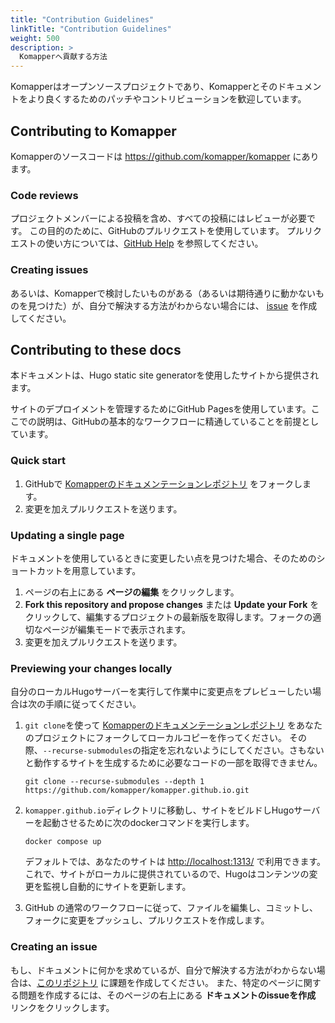 ```yaml
---
title: "Contribution Guidelines"
linkTitle: "Contribution Guidelines"
weight: 500
description: >
  Komapperへ貢献する方法
---
```


Komapperはオープンソースプロジェクトであり、Komapperとそのドキュメントをより良くするためのパッチやコントリビューションを歓迎しています。

## Contributing to Komapper

Komapperのソースコードは <https://github.com/komapper/komapper> にあります。

### Code reviews

プロジェクトメンバーによる投稿を含め、すべての投稿にはレビューが必要です。
この目的のために、GitHubのプルリクエストを使用しています。
プルリクエストの使い方については、[GitHub Help](https://help.github.com/articles/about-pull-requests/) を参照してください。

### Creating issues

あるいは、Komapperで検討したいものがある（あるいは期待通りに動かないものを見つけた）が、自分で解決する方法がわからない場合には、
[issue](https://github.com/komapper/komapper/issues) を作成してください。

## Contributing to these docs

本ドキュメントは、Hugo static site generatorを使用したサイトから提供されます。

サイトのデプロイメントを管理するためにGitHub Pagesを使用しています。ここでの説明は、GitHubの基本的なワークフローに精通していることを前提としています。

### Quick start

1. GitHubで [Komapperのドキュメンテーションレポジトリ](https://github.com/komapper/komapper.github.io) をフォークします。
1. 変更を加えプルリクエストを送ります。

### Updating a single page

ドキュメントを使用しているときに変更したい点を見つけた場合、そのためのショートカットを用意しています。

1. ページの右上にある **ページの編集** をクリックします。
3. **Fork this repository and propose changes** または **Update your Fork** をクリックして、編集するプロジェクトの最新版を取得します。フォークの適切なページが編集モードで表示されます。
4. 変更を加えプルリクエストを送ります。

### Previewing your changes locally

自分のローカルHugoサーバーを実行して作業中に変更点をプレビューしたい場合は次の手順に従ってください。

1. `git clone`を使って [Komapperのドキュメンテーションレポジトリ](https://github.com/komapper/komapper.github.io) をあなたのプロジェクトにフォークしてローカルコピーを作ってください。
   その際、`--recurse-submodules`の指定を忘れないようにしてください。さもないと動作するサイトを生成するために必要なコードの一部を取得できません。

    ```
    git clone --recurse-submodules --depth 1 https://github.com/komapper/komapper.github.io.git
    ```

2. `komapper.github.io`ディレクトリに移動し、サイトをビルドしHugoサーバーを起動させるために次のdockerコマンドを実行します。

    ```
    docker compose up
    ```
    
    デフォルトでは、あなたのサイトは <http://localhost:1313/> で利用できます。これで、サイトがローカルに提供されているので、Hugoはコンテンツの変更を監視し自動的にサイトを更新します。
   
3. GitHub の通常のワークフローに従って、ファイルを編集し、コミットし、フォークに変更をプッシュし、プルリクエストを作成します。

### Creating an issue

もし、ドキュメントに何かを求めているが、自分で解決する方法がわからない場合は、[このリポジトリ](https://github.com/komapper/komapper.github.io) に課題を作成してください。
また、特定のページに関する問題を作成するには、そのページの右上にある **ドキュメントのissueを作成** リンクをクリックします。